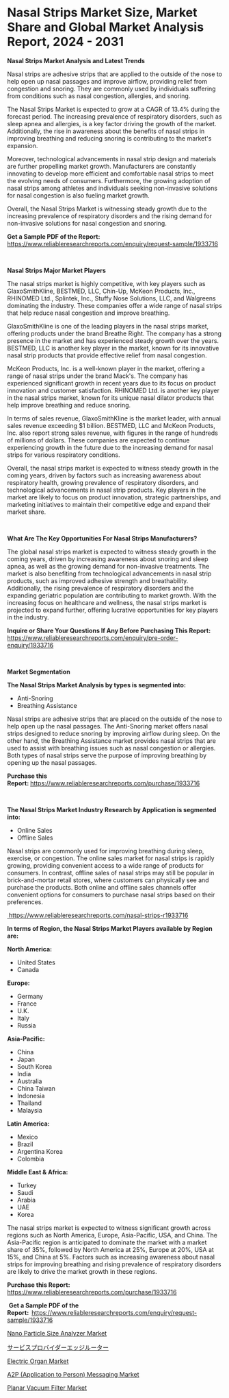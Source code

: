 <p><h1>Nasal Strips Market Size, Market Share and Global Market Analysis Report, 2024 - 2031</h1></p><p><strong>Nasal Strips Market Analysis and Latest Trends</strong></p>
<p><p>Nasal strips are adhesive strips that are applied to the outside of the nose to help open up nasal passages and improve airflow, providing relief from congestion and snoring. They are commonly used by individuals suffering from conditions such as nasal congestion, allergies, and snoring.</p><p>The Nasal Strips Market is expected to grow at a CAGR of 13.4% during the forecast period. The increasing prevalence of respiratory disorders, such as sleep apnea and allergies, is a key factor driving the growth of the market. Additionally, the rise in awareness about the benefits of nasal strips in improving breathing and reducing snoring is contributing to the market's expansion.</p><p>Moreover, technological advancements in nasal strip design and materials are further propelling market growth. Manufacturers are constantly innovating to develop more efficient and comfortable nasal strips to meet the evolving needs of consumers. Furthermore, the growing adoption of nasal strips among athletes and individuals seeking non-invasive solutions for nasal congestion is also fueling market growth.</p><p>Overall, the Nasal Strips Market is witnessing steady growth due to the increasing prevalence of respiratory disorders and the rising demand for non-invasive solutions for nasal congestion and snoring.</p></p>
<p><strong>Get a Sample PDF of the Report:&nbsp;</strong> <a href="https://www.reliableresearchreports.com/enquiry/request-sample/1933716">https://www.reliableresearchreports.com/enquiry/request-sample/1933716</a></p>
<p>&nbsp;</p>
<p><strong>Nasal Strips Major Market Players</strong></p>
<p><p>The nasal strips market is highly competitive, with key players such as GlaxoSmithKline, BESTMED, LLC, Chin-Up, McKeon Products, Inc., RHINOMED Ltd., Splintek, Inc., Stuffy Nose Solutions, LLC, and Walgreens dominating the industry. These companies offer a wide range of nasal strips that help reduce nasal congestion and improve breathing.</p><p>GlaxoSmithKline is one of the leading players in the nasal strips market, offering products under the brand Breathe Right. The company has a strong presence in the market and has experienced steady growth over the years. BESTMED, LLC is another key player in the market, known for its innovative nasal strip products that provide effective relief from nasal congestion.</p><p>McKeon Products, Inc. is a well-known player in the market, offering a range of nasal strips under the brand Mack's. The company has experienced significant growth in recent years due to its focus on product innovation and customer satisfaction. RHINOMED Ltd. is another key player in the nasal strips market, known for its unique nasal dilator products that help improve breathing and reduce snoring.</p><p>In terms of sales revenue, GlaxoSmithKline is the market leader, with annual sales revenue exceeding $1 billion. BESTMED, LLC and McKeon Products, Inc. also report strong sales revenue, with figures in the range of hundreds of millions of dollars. These companies are expected to continue experiencing growth in the future due to the increasing demand for nasal strips for various respiratory conditions.</p><p>Overall, the nasal strips market is expected to witness steady growth in the coming years, driven by factors such as increasing awareness about respiratory health, growing prevalence of respiratory disorders, and technological advancements in nasal strip products. Key players in the market are likely to focus on product innovation, strategic partnerships, and marketing initiatives to maintain their competitive edge and expand their market share.</p></p>
<p>&nbsp;</p>
<p><strong>What Are The Key Opportunities For Nasal Strips Manufacturers?</strong></p>
<p><p>The global nasal strips market is expected to witness steady growth in the coming years, driven by increasing awareness about snoring and sleep apnea, as well as the growing demand for non-invasive treatments. The market is also benefiting from technological advancements in nasal strip products, such as improved adhesive strength and breathability. Additionally, the rising prevalence of respiratory disorders and the expanding geriatric population are contributing to market growth. With the increasing focus on healthcare and wellness, the nasal strips market is projected to expand further, offering lucrative opportunities for key players in the industry.</p></p>
<p><strong>Inquire or Share Your Questions If Any Before Purchasing This Report:</strong> <a href="https://www.reliableresearchreports.com/enquiry/pre-order-enquiry/1933716">https://www.reliableresearchreports.com/enquiry/pre-order-enquiry/1933716</a></p>
<p>&nbsp;</p>
<p><strong>Market Segmentation</strong></p>
<p><strong>The Nasal Strips Market Analysis by types is segmented into:</strong></p>
<p><ul><li>Anti-Snoring</li><li>Breathing Assistance</li></ul></p>
<p><p>Nasal strips are adhesive strips that are placed on the outside of the nose to help open up the nasal passages. The Anti-Snoring market offers nasal strips designed to reduce snoring by improving airflow during sleep. On the other hand, the Breathing Assistance market provides nasal strips that are used to assist with breathing issues such as nasal congestion or allergies. Both types of nasal strips serve the purpose of improving breathing by opening up the nasal passages.</p></p>
<p><strong>Purchase this Report:&nbsp;</strong><a href="https://www.reliableresearchreports.com/purchase/1933716">https://www.reliableresearchreports.com/purchase/1933716</a></p>
<p>&nbsp;</p>
<p><strong>The Nasal Strips Market Industry Research by Application is segmented into:</strong></p>
<p><ul><li>Online Sales</li><li>Offline Sales</li></ul></p>
<p><p>Nasal strips are commonly used for improving breathing during sleep, exercise, or congestion. The online sales market for nasal strips is rapidly growing, providing convenient access to a wide range of products for consumers. In contrast, offline sales of nasal strips may still be popular in brick-and-mortar retail stores, where customers can physically see and purchase the products. Both online and offline sales channels offer convenient options for consumers to purchase nasal strips based on their preferences.</p></p>
<p><a href="https://www.reliableresearchreports.com/nasal-strips-r1933716">&nbsp;https://www.reliableresearchreports.com/nasal-strips-r1933716</a></p>
<p><strong>In terms of Region, the Nasal Strips Market Players available by Region are:</strong></p>
<p>
    <p> <strong> North America: </strong>
        <ul>
            <li>United States</li>
            <li>Canada</li>
        </ul>
        </p> 
    <p> <strong> Europe: </strong>
        <ul>
            <li>Germany</li>
            <li>France</li>
            <li>U.K.</li>
            <li>Italy</li>
            <li>Russia</li>
        </ul>
        </p> 
    <p> <strong> Asia-Pacific: </strong>
        <ul>
            <li>China</li>
            <li>Japan</li>
            <li>South Korea</li>
            <li>India</li>
            <li>Australia</li>
            <li>China Taiwan</li>
            <li>Indonesia</li>
            <li>Thailand</li>
            <li>Malaysia</li>
        </ul>
        </p> 
    <p> <strong> Latin America: </strong>
        <ul>
            <li>Mexico</li>
            <li>Brazil</li>
            <li>Argentina Korea</li>
            <li>Colombia</li>
        </ul>
        </p> 
    <p> <strong> Middle East & Africa: </strong>
        <ul>
            <li>Turkey</li>
            <li>Saudi</li>
            <li>Arabia</li>
            <li>UAE</li>
            <li>Korea</li>
        </ul>
    </p>
    </p>
<p><p>The nasal strips market is expected to witness significant growth across regions such as North America, Europe, Asia-Pacific, USA, and China. The Asia-Pacific region is anticipated to dominate the market with a market share of 35%, followed by North America at 25%, Europe at 20%, USA at 15%, and China at 5%. Factors such as increasing awareness about nasal strips for improving breathing and rising prevalence of respiratory disorders are likely to drive the market growth in these regions.</p></p>
<p><strong>Purchase this Report: </strong><a href="https://www.reliableresearchreports.com/purchase/1933716">https://www.reliableresearchreports.com/purchase/1933716</a></p>
<p>&nbsp;<strong>Get a Sample PDF of the Report:&nbsp;&nbsp;</strong><a href="https://www.reliableresearchreports.com/enquiry/request-sample/1933716">https://www.reliableresearchreports.com/enquiry/request-sample/1933716</a></p>
<p><strong></strong></p>
<p><p><a href="https://github.com/thereveren80/Market-Research-Report-List-1/blob/main/nano-particle-size-analyzer-market.md">Nano Particle Size Analyzer Market</a></p><p><a href="https://github.com/TysonKub/Market-Research-Report-List-1/blob/main/2857602168893.md">サービスプロバイダーエッジルーター</a></p><p><a href="https://www.linkedin.com/pulse/exploring-electric-organ-market-dynamics-global-trends-future-piwzc?trackingId=Vp21TfhbB2a2eBOVA7vfwA%3D%3D">Electric Organ Market</a></p><p><a href="https://www.linkedin.com/pulse/comprehensive-analysis-global-a2p-application-person-messaging-qqjpc?trackingId=kPDi6ugDip8jkC5JGl3ayg%3D%3D">A2P (Application to Person) Messaging Market</a></p><p><a href="https://github.com/alexcrou8/Market-Research-Report-List-1/blob/main/planar-vacuum-filter-market.md">Planar Vacuum Filter Market</a></p></p>